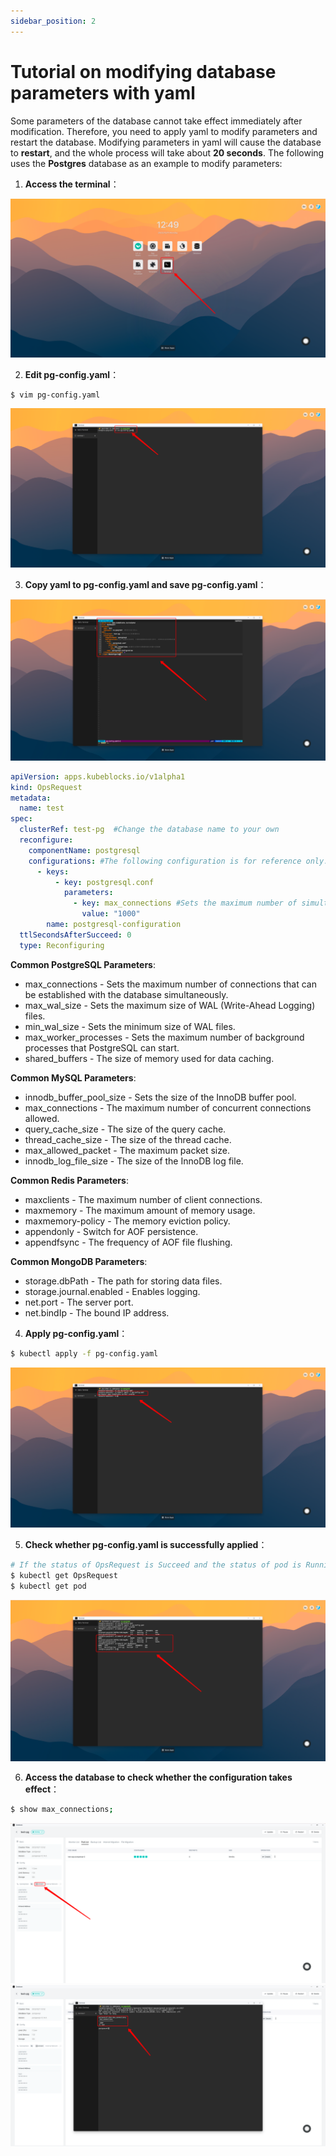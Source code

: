 ```yaml
---
sidebar_position: 2
---
```


# Tutorial on modifying database parameters with yaml

Some parameters of the database cannot take effect immediately after modification. Therefore, you need to apply yaml to modify parameters and restart the database. Modifying parameters in yaml will cause the database to **restart**, and the whole process will take about **20 seconds**. The following uses the **Postgres** database as an example to modify parameters:

1. **Access the terminal**：

![config_1](./imgs/config_1.png)

2. **Edit pg-config.yaml**：

```bash
$ vim pg-config.yaml
```
![config_2](./imgs/config_2.png)

3. **Copy yaml to pg-config.yaml and save pg-config.yaml**：

![config_3](./imgs/config_3.png)
```yaml
apiVersion: apps.kubeblocks.io/v1alpha1
kind: OpsRequest
metadata:
  name: test
spec:
  clusterRef: test-pg  #Change the database name to your own
  reconfigure:
    componentName: postgresql
    configurations: #The following configuration is for reference only. You only need to keep the part to be modified and modify the corresponding parameter values
      - keys:
          - key: postgresql.conf
            parameters:
              - key: max_connections #Sets the maximum number of simultaneous connections that can be made to the database
                value: "1000"
        name: postgresql-configuration
  ttlSecondsAfterSucceed: 0
  type: Reconfiguring
```
**Common PostgreSQL Parameters**:
+ max_connections - Sets the maximum number of connections that can be established with the database simultaneously.
+ max_wal_size - Sets the maximum size of WAL (Write-Ahead Logging) files.
+ min_wal_size - Sets the minimum size of WAL files.
+ max_worker_processes - Sets the maximum number of background processes that PostgreSQL can start.
+ shared_buffers - The size of memory used for data caching.

**Common MySQL Parameters**:
+ innodb_buffer_pool_size - Sets the size of the InnoDB buffer pool.
+ max_connections - The maximum number of concurrent connections allowed.
+ query_cache_size - The size of the query cache.
+ thread_cache_size - The size of the thread cache.
+ max_allowed_packet - The maximum packet size.
+ innodb_log_file_size - The size of the InnoDB log file.

**Common Redis Parameters**:
+ maxclients - The maximum number of client connections.
+ maxmemory - The maximum amount of memory usage.
+ maxmemory-policy - The memory eviction policy.
+ appendonly - Switch for AOF persistence.
+ appendfsync - The frequency of AOF file flushing.

**Common MongoDB Parameters**:
+ storage.dbPath - The path for storing data files.
+ storage.journal.enabled - Enables logging.
+ net.port - The server port.
+ net.bindIp - The bound IP address.

4. **Apply pg-config.yaml**：

```bash
$ kubectl apply -f pg-config.yaml
```
![config_4](./imgs/config_4.png)

5. **Check whether pg-config.yaml is successfully applied**：
```bash
# If the status of OpsRequest is Succeed and the status of pod is Running, the application is successfully configured
$ kubectl get OpsRequest
$ kubectl get pod
```
![config_5](./imgs/config_5.png)

6. **Access the database to check whether the configuration takes effect**：
```bash
$ show max_connections;
```
![config_6](./imgs/config_6.png)
![config_7](./imgs/config_7.png)

